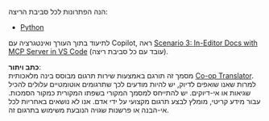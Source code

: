 <!--
CO_OP_TRANSLATOR_METADATA:
{
  "original_hash": "c8c1a74c74f6c2d42d511daf12d0b6c5",
  "translation_date": "2025-06-21T14:24:53+00:00",
  "source_file": "09-CaseStudy/docs-mcp/solution/README.md",
  "language_code": "he"
}
-->
הנה הפתרונות לכל סביבת הריצה:
- [Python](./python/README.md)

לתיעוד בתוך העורך ואינטגרציה עם Copilot, ראה [Scenario 3: In-Editor Docs with MCP Server in VS Code](./scenario3/README.md) (עובד עם כל סביבת ריצה).

**כתב ויתור**:  
מסמך זה תורגם באמצעות שירות תרגום מבוסס בינה מלאכותית [Co-op Translator](https://github.com/Azure/co-op-translator). למרות שאנו שואפים לדיוק, יש להיות מודעים לכך שתרגומים אוטומטיים עלולים להכיל שגיאות או אי-דיוקים. יש להתייחס למסמך המקורי בשפתו המקורית כמקור הסמכות. עבור מידע קריטי, מומלץ לבצע תרגום מקצועי על ידי אדם. אנו לא נושאים באחריות לכל אי-הבנה או פרשנות שגויה הנובעת משימוש בתרגום זה.